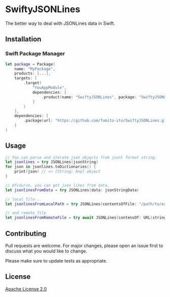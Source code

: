 # SwiftyJSONLines

The better way to deal with JSONLines data in Swift.

## Installation

### Swift Package Manager

```swift
let package = Package(
    name: "MyPackage",
    products: [...],
    targets: [
        .target(
            "YouAppModule",
            dependencies: [
                .product(name: "SwiftyJSONLines", package: "SwiftyJSONLines")
            ]
        )
    ],
    dependencies: [
        .package(url: "https://github.com/fumito-ito/SwiftyJSONLines.git", .upToNextMajor(from: "0.0.1"))
    ]
)
```

## Usage

```swift
// You can parse and iterate json objects from jsonl format string.
let jsonlines = try JSONLines(jsonString)
for json in jsonlines.toDictionaries() {
    print(json) // => [String: Any] object
}

// Ofcourse, you can get json lines from data,
let jsonlinesFromData = try JSONLines(data: jsonStringData)

// local file...
let jsonlinesFromLocalPath = try JSONLines(contentsOfFile: "/path/to/example.jsonl")

// and remote file
let jsonlinesFromRemoteFile = try await JSONLines(contensOf: URL(string: "https://example.com/path/to/example.jsonl"))
```

## Contributing

Pull requests are welcome. For major changes, please open an issue first to discuss what you would like to change.

Please make sure to update tests as appropriate.

## License

[Apache License 2.0](https://choosealicense.com/licenses/apache-2.0/)
